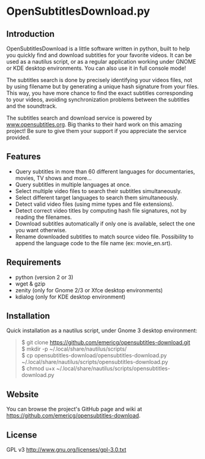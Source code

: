 OpenSubtitlesDownload.py
========================

Introduction
------------

OpenSubtitlesDownload is a little software written in python, built to help you quickly find and download subtitles for your favorite videos. It can be used as a nautilus script, or as a regular application working under GNOME or KDE desktop environments. You can also use it in full console mode!

The subtitles search is done by precisely identifying your videos files, not by using filename but by generating a unique hash signature from your files. This way, you have more chance to find the exact subtitles corresponding to your videos, avoiding synchronization problems between the subtitles and the soundtrack.

The subtitles search and download service is powered by www.opensubtitles.org. Big thanks to their hard work on this amazing project! Be sure to give them your support if you appreciate the service provided.

Features
--------

- Query subtitles in more than 60 different languages for documentaries, movies, TV shows and more...
- Query subtitles in multiple languages at once.
- Select multiple video files to search their subtitles simultaneously.
- Select different target languages to search them simultaneously.
- Detect valid video files (using mime types and file extensions).
- Detect correct video titles by computing hash file signatures, not by reading the filenames.
- Download subtitles automatically if only one is available, select the one you want otherwise.
- Rename downloaded subtitles to match source video file. Possibility to append the language code to the file name (ex: movie_en.srt).

Requirements
------------

- python (version 2 or 3)
- wget & gzip
- zenity (only for Gnome 2/3 or Xfce desktop environments)
- kdialog (only for KDE desktop environment)

Installation
------------

Quick installation as a nautilus script, under Gnome 3 desktop environment:

> $ git clone https://github.com/emericg/opensubtitles-download.git  
> $ mkdir -p ~/.local/share/nautilus/scripts/  
> $ cp opensubtitles-download/opensubtitles-download.py ~/.local/share/nautilus/scripts/opensubtitles-download.py  
> $ chmod u+x ~/.local/share/nautilus/scripts/opensubtitles-download.py  

Website
-------

You can browse the project's GitHub page and wiki at <https://github.com/emericg/opensubtitles-download>.

License
-------

GPL v3 <http://www.gnu.org/licenses/gpl-3.0.txt>
